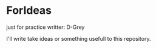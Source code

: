 # ForIdeas
just for practice
writter: D-Grey

I'll write take ideas or something usefull to this repository.

